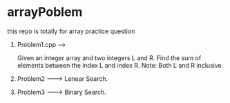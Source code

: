 # arrayPoblem
this repo is totally for array practice question  

1. Problem1.cpp --> 

    Given an integer array and two integers L and R. Find the sum of elements between the
    index L and index R.
    Note: Both L and R inclusive.

2. Problem2 --->
    Lenear Search.

3. Problem3 --->
    Binary Search.